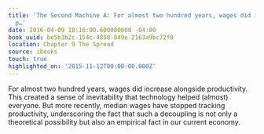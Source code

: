 ```yaml
---
title: 'The Second Machine A: For almost two hundred years, wages did increase alongside
  p…'
date: 2016-04-09 18:16:00.600000000 -04:00
book_uuid: be5b3b2c-154c-4858-849e-2163a9bc72f0
location: Chapter 9 The Spread
source: ibooks
touch: true
highlighted_on: '2015-11-12T00:00:00.000Z'
---
```


For almost two hundred years, wages did increase alongside productivity. This created a sense of inevitability that technology helped (almost) everyone. But more recently, median wages have stopped tracking productivity, underscoring the fact that such a decoupling is not only a theoretical possibility but also an empirical fact in our current economy.
